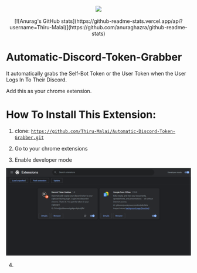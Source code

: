 <p align="center">
  <img src="https://capsule-render.vercel.app/api?text=Hey Everyone!🕹️&animation=fadeIn&type=waving&color=gradient&height=100"/>
</p>


<p align="center">
[![Anurag's GitHub stats](https://github-readme-stats.vercel.app/api?username=Thiru-Malai)](https://github.com/anuraghazra/github-readme-stats)
</p>
  
# Automatic-Discord-Token-Grabber
 It automatically grabs the Self-Bot Token or the User Token when the User Logs In To Their Discord.
 
 Add this as your chrome extension.


# How To Install This Extension:

 1. clone: <code>https://github.com/Thiru-Malai/Automatic-Discord-Token-Grabber.git</code>

 2. Go to your chrome extensions

 3. Enable developer mode
 <img src="temp/developerMode.PNG"/>

 4.   
